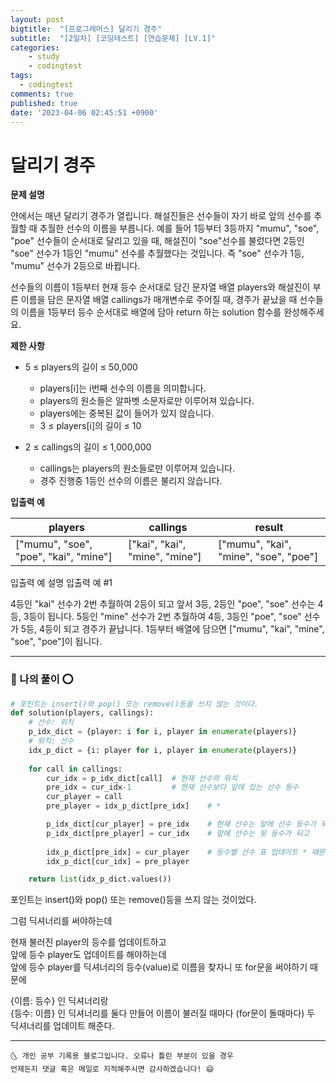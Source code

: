 ```yaml
---
layout: post
bigtitle:  "[프로그래머스] 달리기 경주"
subtitle:  "[2일차] [코딩테스트] [연습문제] [LV.1]"
categories:
    - study
    - codingtest
tags:
  - codingtest
comments: true
published: true
date: '2023-04-06 02:45:51 +0900'
---
```



# 달리기 경주

__문제 설명__ 

얀에서는 매년 달리기 경주가 열립니다. 해설진들은 선수들이 자기 바로 앞의 선수를 추월할 때 추월한 선수의 이름을 부릅니다. 예를 들어 1등부터 3등까지 "mumu", "soe", "poe" 선수들이 순서대로 달리고 있을 때, 해설진이 "soe"선수를 불렀다면 2등인 "soe" 선수가 1등인 "mumu" 선수를 추월했다는 것입니다. 즉 "soe" 선수가 1등, "mumu" 선수가 2등으로 바뀝니다.

선수들의 이름이 1등부터 현재 등수 순서대로 담긴 문자열 배열 players와 해설진이 부른 이름을 담은 문자열 배열 callings가 매개변수로 주어질 때, 경주가 끝났을 때 선수들의 이름을 1등부터 등수 순서대로 배열에 담아 return 하는 solution 함수를 완성해주세요.

__제한 사항__

+ 5 ≤ players의 길이 ≤ 50,000
  - players[i]는 i번째 선수의 이름을 의미합니다.
  - players의 원소들은 알파벳 소문자로만 이루어져 있습니다.
  - players에는 중복된 값이 들어가 있지 않습니다.
  - 3 ≤ players[i]의 길이 ≤ 10

+ 2 ≤ callings의 길이 ≤ 1,000,000
  - callings는 players의 원소들로만 이루어져 있습니다.
  - 경주 진행중 1등인 선수의 이름은 불리지 않습니다.

__입출력 예__

| players | callings | result |
|---|---| ---| 
| ["mumu", "soe", "poe", "kai", "mine"] | ["kai", "kai", "mine", "mine"] | ["mumu", "kai", "mine", "soe", "poe"]


입출력 예 설명
입출력 예 #1

4등인 "kai" 선수가 2번 추월하여 2등이 되고 앞서 3등, 2등인 "poe", "soe" 선수는 4등, 3등이 됩니다. 5등인 "mine" 선수가 2번 추월하여 4등, 3등인 "poe", "soe" 선수가 5등, 4등이 되고 경주가 끝납니다. 1등부터 배열에 담으면 ["mumu", "kai", "mine", "soe", "poe"]이 됩니다.

---

### 🚀 나의 풀이 ⭕

```python
# 포인트는 insert()와 pop() 또는 remove()등을 쓰지 않는 것이다. 
def solution(players, callings):
    # 선수: 위치
    p_idx_dict = {player: i for i, player in enumerate(players)}
    # 위치: 선수
    idx_p_dict = {i: player for i, player in enumerate(players)}
    
    for call in callings:
        cur_idx = p_idx_dict[call]  # 현재 선수의 위치
        pre_idx = cur_idx-1         # 현재 선수보다 앞에 있는 선수 등수
        cur_player = call
        pre_player = idx_p_dict[pre_idx]    # *

        p_idx_dict[cur_player] = pre_idx    # 현재 선수는 앞에 선수 등수가 되고
        p_idx_dict[pre_player] = cur_idx    # 앞에 선수는 뒷 등수가 되고 
        
        idx_p_dict[pre_idx] = cur_player    # 등수별 선수 표 업데이트 * 때문에
        idx_p_dict[cur_idx] = pre_player

    return list(idx_p_dict.values())
```

포인트는 insert()와 pop() 또는 remove()등을 쓰지 않는 것이었다. 

그럼 딕셔너리를 써야하는데 

현재 불러진 player의 등수를 업데이트하고 <br>
앞에 등수 player도 업데이트를 해야하는데 <br>
앞에 등수 player를 딕셔너리의 등수(value)로 이름을 찾자니 또 for문을 써야하기 때문에 <br>

{이름: 등수} 인 딕셔너리랑 <br>
{등수: 이름} 인 딕셔너리를 둘다 만들어 이름이 불러질 때마다 (for문이 돌때마다) 두 딕셔너리를 업데이트 해준다.


***
    🌜 개인 공부 기록용 블로그입니다. 오류나 틀린 부분이 있을 경우 
    언제든지 댓글 혹은 메일로 지적해주시면 감사하겠습니다! 😄